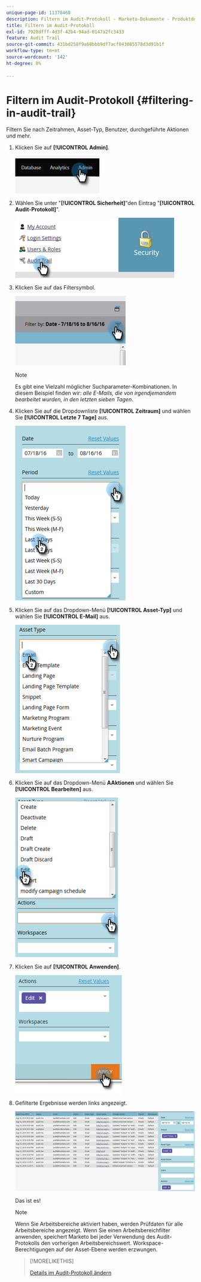 ```yaml
---
unique-page-id: 11378468
description: Filtern im Audit-Protokoll - Marketo-Dokumente - Produktdokumentation
title: Filtern im Audit-Protokoll
exl-id: 7928dfff-4d3f-42b4-94ad-0147a2fc3433
feature: Audit Trail
source-git-commit: 431bd258f9a68bbb9df7acf043085578d3d91b1f
workflow-type: tm+mt
source-wordcount: '142'
ht-degree: 0%

---
```


# Filtern im Audit-Protokoll {#filtering-in-audit-trail}

Filtern Sie nach Zeitrahmen, Asset-Typ, Benutzer, durchgeführte Aktionen und mehr.

1. Klicken Sie auf **[!UICONTROL Admin]**.

   ![](assets/filtering-in-audit-trail-1.png)

1. Wählen Sie unter &quot;**[!UICONTROL Sicherheit]**&quot;den Eintrag &quot;**[!UICONTROL Audit-Protokoll]**&quot;.

   ![](assets/filtering-in-audit-trail-2.png)

1. Klicken Sie auf das Filtersymbol.

   ![](assets/filtering-in-audit-trail-3.png)

   >[!NOTE]
   >
   >Es gibt eine Vielzahl möglicher Suchparameter-Kombinationen. In diesem Beispiel finden wir: _alle E-Mails, die von irgendjemandem bearbeitet wurden, in den letzten sieben Tagen_.

1. Klicken Sie auf die Dropdownliste **[!UICONTROL Zeitraum]** und wählen Sie **[!UICONTROL Letzte 7 Tage]** aus.

   ![](assets/filtering-in-audit-trail-4.png)

1. Klicken Sie auf das Dropdown-Menü **[!UICONTROL Asset-Typ]** und wählen Sie **[!UICONTROL E-Mail]** aus.

   ![](assets/filtering-in-audit-trail-5.png)

1. Klicken Sie auf das Dropdown-Menü **AAktionen** und wählen Sie **[!UICONTROL Bearbeiten]** aus.

   ![](assets/filtering-in-audit-trail-6.png)

1. Klicken Sie auf **[!UICONTROL Anwenden]**.

   ![](assets/filtering-in-audit-trail-7.png)

1. Gefilterte Ergebnisse werden links angezeigt.

   ![](assets/filtering-in-audit-trail-8.png)

   Das ist es!

   >[!NOTE]
   >
   >Wenn Sie Arbeitsbereiche aktiviert haben, werden Prüfdaten für alle Arbeitsbereiche angezeigt. Wenn Sie einen Arbeitsbereichfilter anwenden, speichert Marketo bei jeder Verwendung des Audit-Protokolls den vorherigen Arbeitsbereichswert. Workspace-Berechtigungen auf der Asset-Ebene werden erzwungen.

   >[!MORELIKETHIS]
   >
   >[Details im Audit-Protokoll ändern](/help/marketo/product-docs/administration/audit-trail/change-details-in-audit-trail.md)
